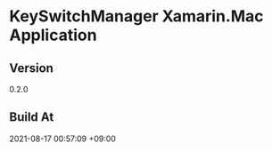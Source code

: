 KeySwitchManager Xamarin.Mac Application
==============================

## Version

0.2.0

## Build At

2021-08-17 00:57:09 +09:00
